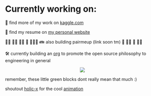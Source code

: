 # Currently working on:


:abacus: find more of my work on [kaggle.com](https://www.kaggle.com/hendrikjoosten)

:microscope: find my resume on [my personal website](https://www.hendrikjoosten.com)

:technologist: :man_technologist: :woman_technologist: :wrestling: 	:people_holding_hands: :family: also building pairmeup (link soon tm) :two_men_holding_hands: :dancing_women: :two_men_holding_hands: :dancing_men:

:hammer_and_wrench: currently building an [org](https://www.open.engineering/) to promote the open source philosophy to engineering in general






<div align="center">
	<img src="https://cdn.jsdelivr.net/gh/holic-x/holic-x/assets/github-contribution-grid-snake.svg" />
</div>

remember, these little green blocks dont really mean that much :) 

shoutout [holic-x](https://github.com/holic-x) for the cool [animation](https://github.com/holic-x/holic-x/blob/main/README.md)
